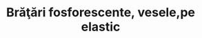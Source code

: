 ---
layout: post
title: "Brăţări fosforescente, vesele,pe elastic"
description: "Brăţări fosforescente, vesele, pe elastic."
img: "/assets/img/bratari-fosforescente-vesele-1.jpg"
img2: "/assets/img/bratari-fosforescente-vesele-2.jpg"
colors: "diverse"
price: "8.00 RON /buc"
vertical: true
---